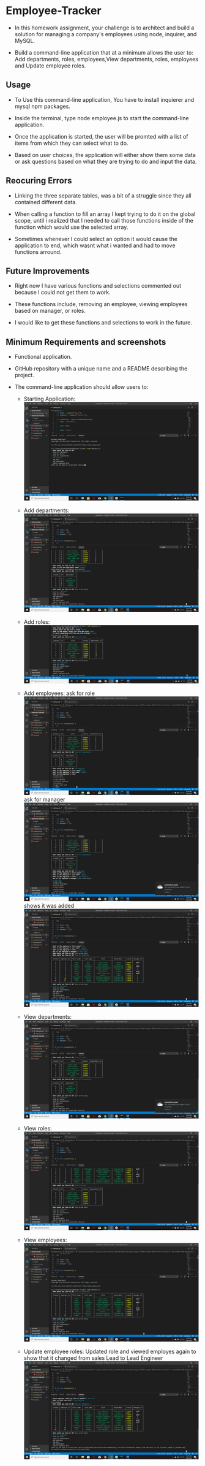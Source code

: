 # Employee-Tracker
*  In this homework assignment, your challenge is to architect and build a solution for managing a company's employees using node, inquirer, and MySQL.

* Build a command-line application that at a minimum allows the user to: Add departments, roles, employees,View departments, roles, employees and Update employee roles.

## Usage
* To Use this command-line application, You have to install inquierer and mysql npm packages.

* Inside the terminal, type node employee.js to start the command-line application.

* Once the application is started, the user will be promted with a list of items from which they can select what to do.

* Based on user choices, the application will either show them some data or ask questions based on what they are trying to do and input the data.

## Reocuring Errors
* Linking the three separate tables, was a bit of a struggle since they all contained different data.

* When calling a function to fill an array I kept trying to do it on the global scope, until i realized that I needed to call those functions inside of the function which would use the selected array.

* Sometimes whenever I could select an option it would cause the application to end, which wasnt what i wanted and had to move functions arround.

## Future Improvements
* Right now I have various functions and selections commented out because I could not get them to work.

* These functions include, removing an employee, viewing employees based on manager, or roles.

* I would like to get these functions and selections to work in the future.



## Minimum Requirements and screenshots

* Functional application.

* GitHub repository with a unique name and a README describing the project.

* The command-line application should allow users to:

  * Starting Application:
![Image description](images/start.png)
  * Add departments:
  ![Image description](images/newdept.png)
  * Add roles:
  ![Image description](images/newrole.png)
  * Add employees:
  ask for role
  ![Image description](images/ask.png)
  ask for manager
  ![Image description](images/ask2.png)
  shows it was added
  ![Image description](images/added.png)

  * View departments:
  ![Image description](images/departments.png)
  * View roles:
  ![Image description](images/roles.png)
  * View employees:
  ![Image description](images/all.png)
  * Update employee roles:
  Updated role and viewed employes again to show that it changed from sales Lead to Lead Engineer
  ![Image description](images/update.png)